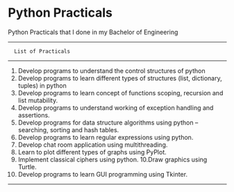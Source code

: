 # Python Practicals
Python Practicals that I done in my Bachelor of Engineering

*****************************************************************************************************************************************
      List of Practicals
*****************************************************************************************************************************************
1. Develop programs to understand the control structures of python
2. Develop programs to learn different types of structures (list, dictionary, tuples) in python
3. Develop programs to learn concept of functions scoping, recursion and list mutability.
4. Develop programs to understand working of exception handling and assertions.
5. Develop programs for data structure algorithms using python – searching, sorting and hash tables.
6. Develop programs to learn regular expressions using python.
7. Develop chat room application using multithreading.
8. Learn to plot different types of graphs using PyPlot.
9. Implement classical ciphers using python.
10.Draw graphics using Turtle.
11. Develop programs to learn GUI programming using Tkinter. 
*****************************************************************************************************************************************
